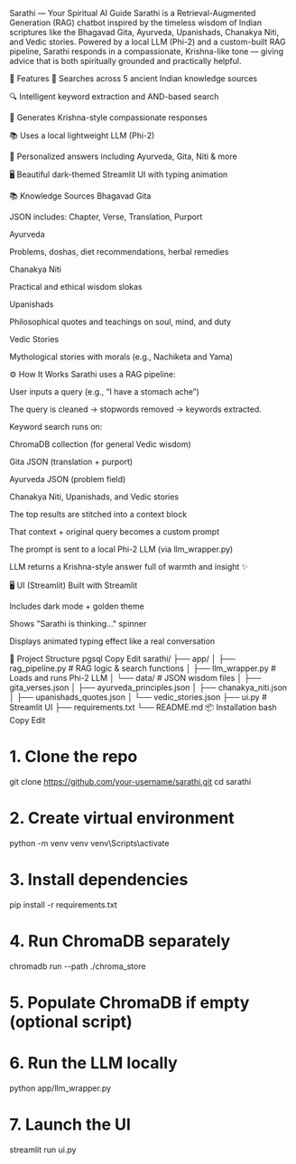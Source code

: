 Sarathi — Your Spiritual AI Guide
Sarathi is a Retrieval-Augmented Generation (RAG) chatbot inspired by the timeless wisdom of Indian scriptures like the Bhagavad Gita, Ayurveda, Upanishads, Chanakya Niti, and Vedic stories. Powered by a local LLM (Phi-2) and a custom-built RAG pipeline, Sarathi responds in a compassionate, Krishna-like tone — giving advice that is both spiritually grounded and practically helpful.

🌟 Features
🧠 Searches across 5 ancient Indian knowledge sources

🔍 Intelligent keyword extraction and AND-based search

💬 Generates Krishna-style compassionate responses

📚 Uses a local lightweight LLM (Phi-2)

🌿 Personalized answers including Ayurveda, Gita, Niti & more

🖥️ Beautiful dark-themed Streamlit UI with typing animation

📚 Knowledge Sources
Bhagavad Gita

JSON includes: Chapter, Verse, Translation, Purport

Ayurveda

Problems, doshas, diet recommendations, herbal remedies

Chanakya Niti

Practical and ethical wisdom slokas

Upanishads

Philosophical quotes and teachings on soul, mind, and duty

Vedic Stories

Mythological stories with morals (e.g., Nachiketa and Yama)

⚙️ How It Works
Sarathi uses a RAG pipeline:

User inputs a query (e.g., “I have a stomach ache”)

The query is cleaned → stopwords removed → keywords extracted.

Keyword search runs on:

ChromaDB collection (for general Vedic wisdom)

Gita JSON (translation + purport)

Ayurveda JSON (problem field)

Chanakya Niti, Upanishads, and Vedic stories

The top results are stitched into a context block

That context + original query becomes a custom prompt

The prompt is sent to a local Phi-2 LLM (via llm_wrapper.py)

LLM returns a Krishna-style answer full of warmth and insight ✨

🖥️ UI (Streamlit)
Built with Streamlit

Includes dark mode + golden theme

Shows "Sarathi is thinking..." spinner

Displays animated typing effect like a real conversation

📂 Project Structure
pgsql
Copy
Edit
sarathi/
├── app/
│   ├── rag_pipeline.py           # RAG logic & search functions
│   ├── llm_wrapper.py            # Loads and runs Phi-2 LLM
│   └── data/                      # JSON wisdom files
│       ├── gita_verses.json
│       ├── ayurveda_principles.json
│       ├── chanakya_niti.json
│       ├── upanishads_quotes.json
│       └── vedic_stories.json
├── ui.py                         # Streamlit UI
├── requirements.txt
└── README.md
📦 Installation
bash
Copy
Edit
# 1. Clone the repo
git clone https://github.com/your-username/sarathi.git
cd sarathi

# 2. Create virtual environment
python -m venv venv
venv\Scripts\activate

# 3. Install dependencies
pip install -r requirements.txt

# 4. Run ChromaDB separately
chromadb run --path ./chroma_store

# 5. Populate ChromaDB if empty (optional script)

# 6. Run the LLM locally
python app/llm_wrapper.py

# 7. Launch the UI
streamlit run ui.py
